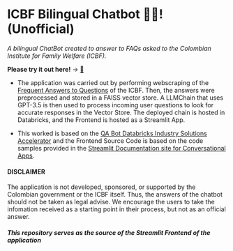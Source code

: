 # ICBF Bilingual Chatbot 💬🤖! (Unofficial)
*A bilingual ChatBot created to answer to FAQs asked to the Colombian Institute for Family Welfare (ICBF).*

**Please try it out here!** -> [📲](https://icbf-chatbot-unofficial.streamlit.app/)

* The application was carried out by performing webscraping of the [Frequent Answers to Questions](https://www.icbf.gov.co/servicios/preguntas-y-respuestas-frecuentes) of the ICBF. Then, the answers were preprocessed and stored in a FAISS vector store. A LLMChain that uses GPT-3.5 is then used to process incoming user questions to look for accurate responses in the Vector Store. The deployed chain is hosted in Databricks, and the Frontend is hosted as a Streamlit App.

* This worked is based on the [QA Bot Databricks Industry Solutions Accelerator](https://github.com/databricks-industry-solutions/diy-llm-qa-bot) and the Frontend Source Code is based on the code samples provided in the [Streamlit Documentation site for Conversational Apps](https://docs.streamlit.io/knowledge-base/tutorials/build-conversational-apps). 

#### DISCLAIMER
The application is not developed, sponsored, or supported by the Colombian government or the ICBF itself. Thus, the answers of the chatbot should not be taken as legal advise. We encourage the users to take the infomation received as a starting point in their process, but not as an official answer.

#### _This repository serves as the source of the Streamlit Frontend of the application_
